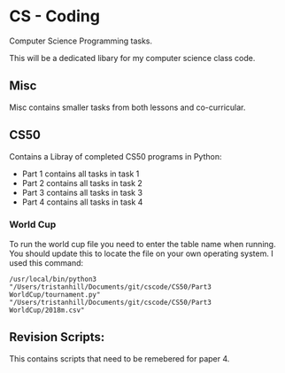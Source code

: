 # CS - Coding
Computer Science Programming tasks.

This will be a dedicated libary for my computer science class code. 

## Misc 
Misc contains smaller tasks from both lessons and co-curricular.


## CS50
Contains a Libray of completed CS50 programs in Python:
- Part 1 contains all tasks in task 1
- Part 2 contains all tasks in task 2
- Part 3 contains all tasks in task 3
- Part 4 contains all tasks in task 4



### World Cup

To run the world cup file you need to enter the table name when running. You should update this to locate the file on your own operating system. I used this command:
```
/usr/local/bin/python3 "/Users/tristanhill/Documents/git/cscode/CS50/Part3 WorldCup/tournament.py" "/Users/tristanhill/Documents/git/cscode/CS50/Part3 WorldCup/2018m.csv"
```

## Revision Scripts:
This contains scripts that need to be remebered for paper 4.